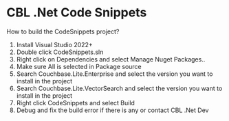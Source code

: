 CBL .Net Code Snippets
======================

How to build the CodeSnippets project?
1. Install Visual Studio 2022+
2. Double click CodeSnippets.sln
3. Right click on Dependencies and select Manage Nuget Packages..
4. Make sure All is selected in Package source 
5. Search Couchbase.Lite.Enterprise and select the version you want to install in the project
6. Search Couchbase.Lite.VectorSearch and select the version you want to install in the project
7. Right click CodeSnippets and select Build
8. Debug and fix the build error if there is any or contact CBL .Net Dev
